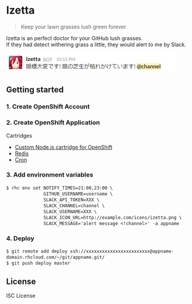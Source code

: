 # Izetta

> Keep your lawn grasses lush green forever

Izetta is an perfect doctor for your GitHub lush grasses.<br>
If they had detect withering grass a little, they would alert to me by Slack.

![](screenshot.png)

## Getting started
### 1. Create OpenShift Account
### 2. Create OpenShift Application
Cartridges
 - [Custom Node.js cartridge for OpenShift](https://github.com/icflorescu/openshift-cartridge-nodejs)
 - [Redis](https://github.com/smarterclayton/openshift-redis-cart)
 - [Cron](https://hub.openshift.com/addons/26-cron)

### 3. Add environment variables
```
$ rhc env set NOTIFY_TIMES=21:00,23:00 \
              GITHUB_USERNAME=username \
              SLACK_API_TOKEN=XXX \
              SLACK_CHANNEL=channel \
              SLACK_USERNAME=XXX \
              SLACK_ICON_URL=http://example.com/icons/izetta.png \
              SLACK_MESSAGE='alert message <!channel>' -a appname
```

### 4. Deploy
```
$ git remote add deploy ssh://xxxxxxxxxxxxxxxxxxxxxxxx@appname-domain.rhcloud.com/~/git/appname.git/
$ git push deploy master
```

## License
ISC License
